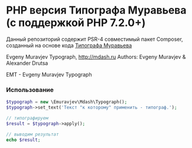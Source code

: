 PHP версия Типографа Муравьева (с поддержкой PHP 7.2.0+)
===============

Данный репозиторий содержит PSR-4 совместимый пакет Composer, созданный на основе кода [Типографа Муравьева](http://mdash.ru/)

Evgeny Muravjev Typograph, http://mdash.ru Authors: Evgeny Muravjev & Alexander Drutsa

EMT - Evgeny Muravjev Typograph

### Использование

```php
$typograph = new \Emuravjev\Mdash\Typograph();
$typograph->set_text('Текст "к которому" применить - типограф.');

// типографируем
$result = $typograph->apply();

// выводим результат
echo $result;
```